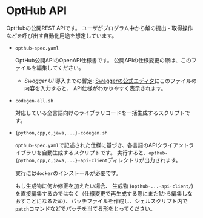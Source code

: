 # OptHub API

OptHubの公開REST APIです。
ユーザがプログラム中から解の提出・取得操作などを呼び出す自動化用途を想定しています。

* `opthub-spec.yaml`

    OptHub公開APIのOpenAPI仕様書です。
    公開APIの仕様変更の際は、このファイルを編集してください。

    * *Swagger UI* 導入までの暫定:
        [Swaggerの公式エディタ](https://editor.swagger.io/)にこのファイルの内容を入力すると、
        API仕様がわかりやすく表示されます。

* `codegen-all.sh`

    対応している全言語向けのライブラリコードを一括生成するスクリプトです。

* `{python,cpp,c,java,...}-codegen.sh`

    `opthub-spec.yaml`で記述された仕様に基づき、各言語のAPIクライアントライブラリを自動生成するスクリプトです。
    実行すると、`opthub-{python,cpp,c,java,...}-api-client`ディレクトリが出力されます。

    実行には`docker`のインストールが必要です。

    もし生成物に何か修正を加えたい場合、
    生成物 (`opthub-...-api-client/`) を直接編集するのではなく（仕様変更で再生成する際にまた1から編集しなおすことになるため）、パッチファイルを作成し、シェルスクリプト内で`patch`コマンドなどでパッチを当てる形をとってください。
